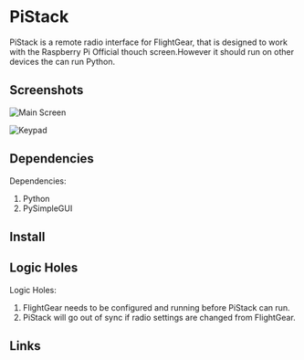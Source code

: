 # PiStack
PiStack is a remote radio interface for FlightGear, that is designed to
work with the Raspberry Pi Official thouch screen.However it should run
on other devices the can run Python.

## Screenshots
![Main Screen](https://i.imgur.com/An9qOjD.png)

![Keypad](https://i.imgur.com/oJJ0eg4.png)

## Dependencies
Dependencies:
1. Python
2. PySimpleGUI

## Install

## Logic Holes
Logic Holes:
1. FlightGear needs to be configured and running before PiStack can run.
2. PiStack will go out of sync if radio settings are changed from
FlightGear.

## Links

